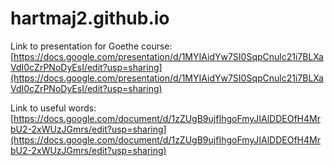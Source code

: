 # hartmaj2.github.io
Link to presentation for Goethe course: [https://docs.google.com/presentation/d/1MYIAidYw7SI0SqpCnulc21i7BLXaVdI0cZrPNoDyEsI/edit?usp=sharing](https://docs.google.com/presentation/d/1MYIAidYw7SI0SqpCnulc21i7BLXaVdI0cZrPNoDyEsI/edit?usp=sharing)

Link to useful words: [https://docs.google.com/document/d/1zZUgB9ujfIhgoFmyJIAlDDEOfH4MrbU2-2xWUzJGmrs/edit?usp=sharing](https://docs.google.com/document/d/1zZUgB9ujfIhgoFmyJIAlDDEOfH4MrbU2-2xWUzJGmrs/edit?usp=sharing)
